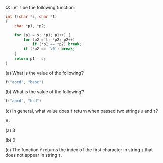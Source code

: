 Q: Let `f` be the following function:

```c
int f(char *s, char *t)
{
    char *p1, *p2;

    for (p1 = s; *p1; p1++) {
        for (p2 = t; *p2; p2++)
            if (*p1 == *p2) break;
        if (*p2 == '\0') break;
    }
    return p1 - s;
}
```

(a) What is the value of the following?

```c
f("abcd", "babc")
```

(b) What is the value of the following?

```c
f("abcd", "bcd")
```

(c) In general, what value does `f` return when passed two strings `s` and `t`?

A:

(a) 3

(b) 0

(c) The function `f` returns the index of the first character in string `s` that
does not appear in string `t`.
